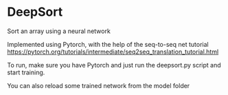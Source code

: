 # DeepSort
Sort an array using a neural network

Implemented using Pytorch, with the help of the seq-to-seq net tutorial
https://pytorch.org/tutorials/intermediate/seq2seq_translation_tutorial.html

To run, make sure you have Pytorch and just run the deepsort.py script and start training.

You can also reload some trained network from the model folder

